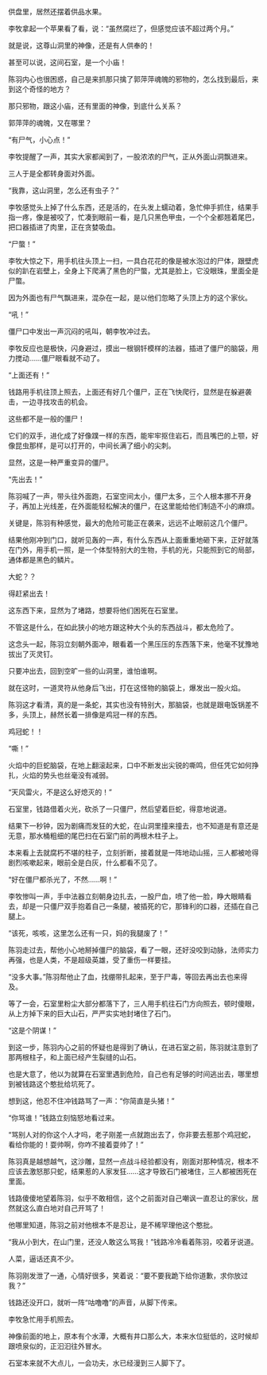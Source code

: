 供盘里，居然还摆着供品水果。

李牧拿起一个苹果看了看，说：“虽然腐烂了，但感觉应该不超过两个月。”

就是说，这尊山洞里的神像，还是有人供奉的！

甚至可以说，这间石室，是一个小庙！

陈羽内心也很困惑，自己是来抓那只擒了郭萍萍魂魄的邪物的，怎么找到最后，来到这个奇怪的地方？

那只邪物，跟这小庙，还有里面的神像，到底什么关系？

郭萍萍的魂魄，又在哪里？

“有尸气，小心点！”

李牧提醒了一声，其实大家都闻到了，一股浓浓的尸气，正从外面山洞飘进来。

三人于是全都转身面对外面。

“我靠，这山洞里，怎么还有虫子？”

李牧感觉头上掉了什么东西，还是活的，在头发上蠕动着，急忙伸手抓住，结果手指一疼，像是被咬了，忙凑到眼前一看，是几只黑色甲虫，一个个全都翘着尾巴，把口器插进了肉里，正在贪婪吸血。

“尸蟞！”

李牧大惊之下，用手机往头顶上一扫，一具白花花的像是被水泡过的尸体，跟壁虎似的趴在岩壁上，全身上下爬满了黑色的尸蟞，尤其是脸上，它没眼珠，里面全是尸蟞。

因为外面也有尸气飘进来，混杂在一起，是以他们忽略了头顶上方的这个家伙。

“吼！”

僵尸口中发出一声沉闷的吼叫，朝李牧冲过去。

李牧反应也是极快，闪身避过，摸出一根钢钎模样的法器，插进了僵尸的脑袋，用力搅动……僵尸眼看就不动了。

“上面还有！”

钱路用手机往顶上照去，上面还有好几个僵尸，正在飞快爬行，显然是在躲避袭击，一边寻找攻击的机会。

这些都不是一般的僵尸！

它们的双手，进化成了好像蹼一样的东西，能牢牢抠住岩石，而且嘴巴的上颚，好像昆虫那样，是可以打开的，中间长满了细小的尖刺。

显然，这是一种严重变异的僵尸。

“先出去！”

陈羽喊了一声，带头往外面跑，石室空间太小，僵尸太多，三个人根本挪不开身子，再加上光线差，在外面能轻松解决的僵尸，在这里能给他们制造不小的麻烦。

关键是，陈羽有种感觉，最大的危险可能正在袭来，远远不止眼前这几个僵尸。

结果他刚冲到门口，就听见轰的一声，有什么东西从上面重重地砸下来，正好就落在门外，用手机一照，是一个体型特别大的生物，手机的光，只能照到它的局部，通体都是黑色的鳞片。

大蛇？？

得赶紧出去！

这东西下来，显然为了堵路，想要将他们困死在石室里。

不管这是什么，在如此狭小的地方跟这种大个头的东西战斗，都太危险了。

这念头一起，陈羽立刻朝外面冲，眼看着一个黑压压的东西落下来，他毫不犹豫地拔出了灭灵钉。

只要冲出去，回到空旷一些的山洞里，谁怕谁啊。

就在这时，一道灵符从他身后飞出，打在这怪物的脑袋上，爆发出一股火焰。

陈羽这才看清，真的是一条蛇，其实也没有特别大，那脑袋，也就是跟电饭锅差不多，头顶上，赫然长着一排像是鸡冠一样的东西。

鸡冠蛇！！

“嘶！”

火焰中的巨蛇脑袋，在地上翻滚起来，口中不断发出尖锐的嘶鸣，但任凭它如何挣扎，火焰的势头也丝毫没有减弱。

“天风雷火，不是这么好熄灭的！”

石室里，钱路借着火光，砍杀了一只僵尸，然后望着巨蛇，得意地说道。

结果下一秒钟，因为剧痛而发狂的大蛇，在山洞里撞来撞去，也不知道是有意还是无意，那水桶粗细的尾巴扫在石室门前的两根木柱子上。

本来看上去就腐朽不堪的柱子，立刻折断，接着就是一阵地动山摇，三人都被呛得剧烈咳嗽起来，眼前全是白灰，什么都看不见了。

“好在僵尸都杀光了，不然……啊！”

李牧惨叫一声，手中法器立刻朝身边扎去，一股尸血，喷了他一脸，睁大眼睛看去，却是一只僵尸双手抱着自己一条腿，被插死的它，那锋利的口器，还插在自己腿上。

“该死，咳咳，这里怎么还有一只，妈的我腿废了！”

陈羽走过去，帮他小心地掰掉僵尸的脑袋，看了一眼，还好没咬到动脉，法师实力再强，也是人类，不是超级英雄，受了重伤一样要挂。

“没多大事。”陈羽帮他止了血，找绷带扎起来，至于尸毒，等回去再出去也来得及。

等了一会，石室里粉尘大部分都落下了，三人用手机往石门方向照去，顿时傻眼，从上方掉下来的巨大山石，严严实实地封堵住了石门。

“这是个阴谋！”

到这一步，陈羽内心之前的怀疑也是得到了确认，在进石室之前，陈羽就注意到了那两根柱子，和上面已经产生裂缝的山石。

也是大意了，他以为就算在石室里遇到危险，自己也有足够的时间逃出去，哪里想到被钱路这个憨批给坑死了。

想到这，他忍不住冲钱路骂了一声：“你简直是头猪！”

“你骂谁！”钱路立刻恼怒地看过来。

“骂别人对的你这个人才吗，老子刚差一点就跑出去了，你非要去惹那个鸡冠蛇，看给你能的！耍帅啊，你咋不接着耍帅了！”

陈羽真是越想越气，这沙雕，显然一点战斗经验都没有，刚面对那种情况，根本不应该去激怒那只蛇，结果惹的人家发狂……这才导致石门被堵住，三人都被困死在里面。

钱路傻傻地望着陈羽，似乎不敢相信，这个之前面对自己嘲讽一直忍让的家伙，居然就这么直白地对自己开骂了！

他哪里知道，陈羽之前对他根本不是忍让，是不稀罕理他这个憨批。

“我从小到大，在山门里，还没人敢这么骂我！”钱路冷冷看着陈羽，咬着牙说道。

人菜，逼话还真不少。

陈羽刚发泄了一通，心情好很多，笑着说：“要不要我跪下给你道歉，求你放过我？”

钱路还没开口，就听一阵“咕噜噜”的声音，从脚下传来。

李牧急忙用手机照去。

神像前面的地上，原本有个水潭，大概有井口那么大，本来水位挺低的，这时候却跟喷泉似的，正汩汩往外冒水。

石室本来就不大点儿，一会功夫，水已经漫到三人脚下了。
